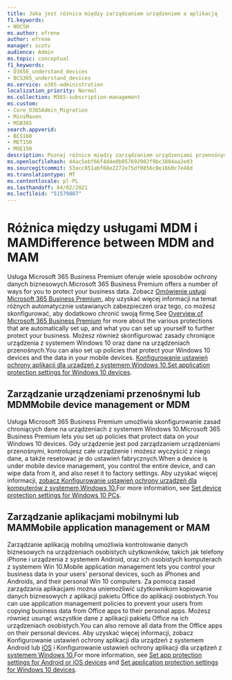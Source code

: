 ```yaml
---
title: Jaka jest różnica między zarządzaniem urządzeniem a aplikacją
f1.keywords:
- NOCSH
ms.author: efrene
author: efrene
manager: scotv
audience: Admin
ms.topic: conceptual
f1_keywords:
- O365E_understand_devices
- BCS365_understand_devices
ms.service: o365-administration
localization_priority: Normal
ms.collection: M365-subscription-management
ms.custom:
- Core_O365Admin_Migration
- MiniMaven
- MSB365
search.appverid:
- BCS160
- MET150
- MOE150
description: Poznaj różnice między zarządzaniem urządzeniami przenośnymi, zarządzaniem aplikacjami dla urządzeń przenośnych i usługą MDM i MAM.
ms.openlocfilehash: 44ac5ebf66f4d4e0b057692902f9bc3804aa2e03
ms.sourcegitcommit: 53acc851abf68e2272e75df0856c0e16b0c7e48d
ms.translationtype: MT
ms.contentlocale: pl-PL
ms.lasthandoff: 04/02/2021
ms.locfileid: "51579887"
---
```

# <a name="difference-between-mdm-and-mam"></a><span data-ttu-id="43292-103">Różnica między usługami MDM i MAM</span><span class="sxs-lookup"><span data-stu-id="43292-103">Difference between MDM and MAM</span></span>

<span data-ttu-id="43292-104">Usługa Microsoft 365 Business Premium oferuje wiele sposobów ochrony danych biznesowych.</span><span class="sxs-lookup"><span data-stu-id="43292-104">Microsoft 365 Business Premium offers a number of ways for you to protect your business data.</span></span> <span data-ttu-id="43292-105">Zobacz [Omówienie usługi Microsoft 365 Business Premium,](../microsoft-365-business-overview.md) aby uzyskać więcej informacji na temat różnych automatycznie ustawianych zabezpieczeń oraz tego, co możesz skonfigurować, aby dodatkowo chronić swoją firmę.</span><span class="sxs-lookup"><span data-stu-id="43292-105">See [Overview of Microsoft 365 Business Premium](../microsoft-365-business-overview.md) for more about the various protections that are automatically set up, and what you can set up yourself to further protect your business.</span></span> <span data-ttu-id="43292-106">Możesz również skonfigurować zasady chroniące urządzenia z systemem Windows 10 oraz dane na urządzeniach przenośnych.</span><span class="sxs-lookup"><span data-stu-id="43292-106">You can also set up policies that protect your Windows 10 devices and the data in your mobile devices.</span></span>
<span data-ttu-id="43292-107">[Konfigurowanie ustawień ochrony aplikacji dla urządzeń z systemem Windows 10.](../protection-settings-for-windows-10-devices.md)</span><span class="sxs-lookup"><span data-stu-id="43292-107">[Set application protection settings for Windows 10 devices](../protection-settings-for-windows-10-devices.md).</span></span>

## <a name="mobile-device-management-or-mdm"></a><span data-ttu-id="43292-108">Zarządzanie urządzeniami przenośnymi lub MDM</span><span class="sxs-lookup"><span data-stu-id="43292-108">Mobile device management or MDM</span></span>

<span data-ttu-id="43292-109">Usługa Microsoft 365 Business Premium umożliwia skonfigurowanie zasad chroniących dane na urządzeniach z systemem Windows 10.</span><span class="sxs-lookup"><span data-stu-id="43292-109">Microsoft 365 Business Premium lets you set up policies that protect data on your Windows 10 devices.</span></span> <span data-ttu-id="43292-110">Gdy urządzenie jest pod zarządzaniem urządzeniami przenośnymi, kontrolujesz całe urządzenie i możesz wyczyścić z niego dane, a także resetować je do ustawień fabrycznych.</span><span class="sxs-lookup"><span data-stu-id="43292-110">When a device is under mobile device management, you control the entire device, and can wipe data from it, and also reset it to factory settings.</span></span> <span data-ttu-id="43292-111">Aby uzyskać więcej informacji, [zobacz Konfigurowanie ustawień ochrony urządzeń dla komputerów z systemem Windows 10.](../protection-settings-for-windows-10-pcs.md)</span><span class="sxs-lookup"><span data-stu-id="43292-111">For more information, see [Set device protection settings for Windows 10 PCs](../protection-settings-for-windows-10-pcs.md).</span></span>

## <a name="mobile-application-management-or-mam"></a><span data-ttu-id="43292-112">Zarządzanie aplikacjami mobilnymi lub MAM</span><span class="sxs-lookup"><span data-stu-id="43292-112">Mobile application management or MAM</span></span>

<span data-ttu-id="43292-113">Zarządzanie aplikacją mobilną umożliwia kontrolowanie danych biznesowych na urządzeniach osobistych użytkowników, takich jak telefony iPhone i urządzenia z systemem Android, oraz ich osobistych komputerach z systemem Win 10.</span><span class="sxs-lookup"><span data-stu-id="43292-113">Mobile application management lets you control your business data in your users' personal devices, such as iPhones and Androids, and their personal Win 10 computers.</span></span> <span data-ttu-id="43292-114">Za pomocą zasad zarządzania aplikacjami można uniemożliwić użytkownikom kopiowanie danych biznesowych z aplikacji pakietu Office do aplikacji osobistych.</span><span class="sxs-lookup"><span data-stu-id="43292-114">You can use application management policies to prevent your users from copying business data from Office apps to their personal apps.</span></span> <span data-ttu-id="43292-115">Możesz również usunąć wszystkie dane z aplikacji pakietu Office na ich urządzeniach osobistych.</span><span class="sxs-lookup"><span data-stu-id="43292-115">You can also remove all data from the Office apps on their personal devices.</span></span> <span data-ttu-id="43292-116">Aby uzyskać więcej informacji, zobacz Konfigurowanie ustawień ochrony aplikacji dla urządzeń z systemem Android lub [iOS](../app-protection-settings-for-android-and-ios.md) i Konfigurowanie ustawień ochrony aplikacji dla urządzeń z [systemem Windows 10.](../protection-settings-for-windows-10-devices.md)</span><span class="sxs-lookup"><span data-stu-id="43292-116">For more information, see [Set app protection settings for Android or iOS devices](../app-protection-settings-for-android-and-ios.md) and [Set application protection settings for Windows 10 devices](../protection-settings-for-windows-10-devices.md).</span></span>
